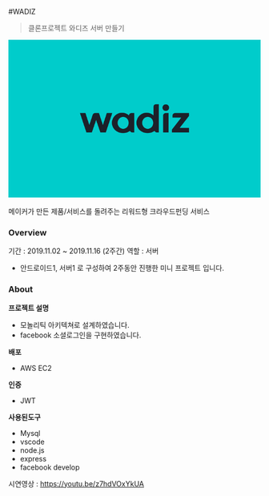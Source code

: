 #WADIZ
> 클론프로젝트 와디즈 서버 만들기

![img](https://github.com/You-hyeonyeong/wadiz_mock2_server_daphne/blob/master/wadiz.jpeg?raw=true)

메이커가 만든 제품/서비스를 돌려주는 리워드형 크라우드펀딩 서비스

### Overview
기간 : 2019.11.02 ~ 2019.11.16 (2주간)
역할 : 서버
* 안드로이드1, 서버1 로 구성하여 2주동안 진행한 미니 프로젝트 입니다.

### About
**프로젝트 설명**
* 모놀리틱 아키텍쳐로 설계하였습니다.
* facebook 소셜로그인을 구현하였습니다.

**배포**
* AWS EC2

**인증**
* JWT

**사용된도구**
* Mysql
* vscode
* node.js
* express
* facebook develop


시연영상 : https://youtu.be/z7hdVOxYkUA

